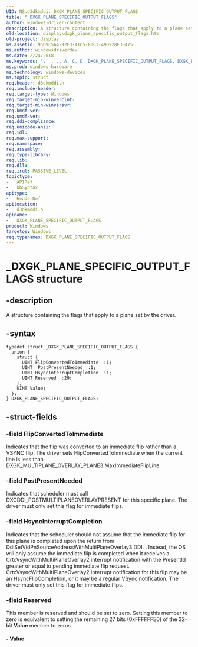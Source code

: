 ```yaml
---
UID: NS:d3dkmddi._DXGK_PLANE_SPECIFIC_OUTPUT_FLAGS
title: "_DXGK_PLANE_SPECIFIC_OUTPUT_FLAGS"
author: windows-driver-content
description: A structure containing the flags that apply to a plane set by the driver.
old-location: display\dxgk_plane_specific_output_flags.htm
old-project: display
ms.assetid: 95D9C564-92F3-4165-8063-49D928F30475
ms.author: windowsdriverdev
ms.date: 2/24/2018
ms.keywords: ",  , ,, A, C, D, DXGK_PLANE_SPECIFIC_OUTPUT_FLAGS, DXGK_PLANE_SPECIFIC_OUTPUT_FLAGS structure [Display Devices], E, F, G, I, K, L, N, O, P, S, T, U, X, _, _DXGK_PLANE_SPECIFIC_OUTPUT_FLAGS, d3dkmddi/DXGK_PLANE_SPECIFIC_OUTPUT_FLAGS, display.dxgk_plane_specific_output_flags"
ms.prod: windows-hardware
ms.technology: windows-devices
ms.topic: struct
req.header: d3dkmddi.h
req.include-header: 
req.target-type: Windows
req.target-min-winverclnt: 
req.target-min-winversvr: 
req.kmdf-ver: 
req.umdf-ver: 
req.ddi-compliance: 
req.unicode-ansi: 
req.idl: 
req.max-support: 
req.namespace: 
req.assembly: 
req.type-library: 
req.lib: 
req.dll: 
req.irql: PASSIVE_LEVEL
topictype:
-	APIRef
-	kbSyntax
apitype:
-	HeaderDef
apilocation:
-	d3dkmddi.h
apiname:
-	DXGK_PLANE_SPECIFIC_OUTPUT_FLAGS
product: Windows
targetos: Windows
req.typenames: DXGK_PLANE_SPECIFIC_OUTPUT_FLAGS
---
```


# _DXGK_PLANE_SPECIFIC_OUTPUT_FLAGS structure


## -description


A structure containing the flags that apply to a plane set by the driver. 


## -syntax


````
typedef struct _DXGK_PLANE_SPECIFIC_OUTPUT_FLAGS {
  union {
    struct {
      UINT FlipConvertedToImmediate  :1;
      UINT  PostPresentNeeded  :1;
      UINT HsyncInterruptCompletion  :1;
      UINT Reserved  :29;
    };
    UINT Value;
  };
} DXGK_PLANE_SPECIFIC_OUTPUT_FLAGS;
````


## -struct-fields




### -field FlipConvertedToImmediate

Indicates that the flip was converted to an immediate flip rather than a VSYNC flip. The driver sets FlipConvertedToImmediate when the current line is less than DXGK_MULTIPLANE_OVERLAY_PLANE3.MaxImmediateFlipLine.


### -field PostPresentNeeded

  Indicates that scheduler must call DXGDDI_POSTMULTIPLANEOVERLAYPRESENT for this specific plane. The driver must only set this flag for immediate flips.


### -field HsyncInterruptCompletion

Indicates that the scheduler should not assume that the immediate flip for this plane is completed upon the return from DdiSetVidPnSourceAddressWithMultiPlaneOverlay3 DDI. . Instead, the OS will only assume the immediate flip is completed when it receives a CrtcVsyncWithMultiPlaneOverlay2 interrupt notification with the PresentId greater or equal to pending immediate flip request. CrtcVsyncWithMultiPlaneOverlay2 interrupt notification for this flip may be an HsyncFlipCompletion, or it may be a regular VSync notification. The driver must only set this flag for immediate flips.  


### -field Reserved

This member is reserved and should be set to zero. Setting this member to zero is equivalent to setting the remaining 27 bits (0xFFFFFFE0) of the 32-bit <b>Value</b> member to zeros.


#### - Value

